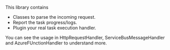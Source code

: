 ﻿This library contains

- Classes to parse the incoming request.
- Report the task progress/logs.
- Plugin your real task execution handler. 

You can see the usage in HttpRequestHandler, ServiceBusMessageHandler and AzureFUnctionHandler to understand more.